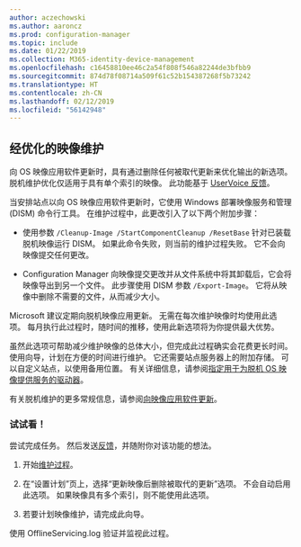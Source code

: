 ```yaml
---
author: aczechowski
ms.author: aaroncz
ms.prod: configuration-manager
ms.topic: include
ms.date: 01/22/2019
ms.collection: M365-identity-device-management
ms.openlocfilehash: c16458810ee46c2a54f808f546a82244de3bfbb9
ms.sourcegitcommit: 874d78f08714a509f61c52b154387268f5b73242
ms.translationtype: HT
ms.contentlocale: zh-CN
ms.lasthandoff: 02/12/2019
ms.locfileid: "56142948"
---
```

## <a name="bkmk_resetbase"></a>经优化的映像维护
<!--3555951-->

向 OS 映像应用软件更新时，具有通过删除任何被取代更新来优化输出的新选项。 脱机维护优化仅适用于具有单个索引的映像。 此功能基于 [UserVoice 反馈](https://configurationmanager.uservoice.com/forums/300492-ideas/suggestions/34230259-integrate-resetbase-and-wim-optimization-exportin)。 

当安排站点以向 OS 映像应用软件更新时，它使用 Windows 部署映像服务和管理 (DISM) 命令行工具。 在维护过程中，此更改引入了以下两个附加步骤：  

- 使用参数 `/Cleanup-Image /StartComponentCleanup /ResetBase` 针对已装载脱机映像运行 DISM。 如果此命令失败，则当前的维护过程失败。 它不会向映像提交任何更改。  

-  Configuration Manager 向映像提交更改并从文件系统中将其卸载后，它会将映像导出到另一个文件。 此步骤使用 DISM 参数 `/Export-Image`。 它将从映像中删除不需要的文件，从而减少大小。  

Microsoft 建议定期向脱机映像应用更新。 无需在每次维护映像时均使用此选项。 每月执行此过程时，随时间的推移，使用此新选项将为你提供最大优势。 

虽然此选项可帮助减少维护映像的总体大小，但完成此过程确实会花费更长时间。 使用向导，计划在方便的时间进行维护。 它还需要站点服务器上的附加存储。 可以自定义站点，以使用备用位置。 有关详细信息，请参阅[指定用于为脱机 OS 映像提供服务的驱动器](/sccm/osd/get-started/manage-operating-system-images#bkmk_servicing-drive)。 

有关脱机维护的更多常规信息，请参阅[向映像应用软件更新](/sccm/osd/get-started/manage-operating-system-images#BKMK_OSImagesApplyUpdates)。 


### <a name="try-it-out"></a>试试看！

尝试完成任务。 然后发送[反馈](/sccm/core/understand/find-help#product-feedback)，并随附你对该功能的想法。

1. 开始[维护过程](/sccm/osd/get-started/manage-operating-system-images#servicing-process)。  

2. 在“设置计划”页上，选择“更新映像后删除被取代的更新”选项。 不会自动启用此选项。 如果映像具有多个索引，则不能使用此选项。  

3. 若要计划映像维护，请完成此向导。  

使用 OfflineServicing.log 验证并监视此过程。 

